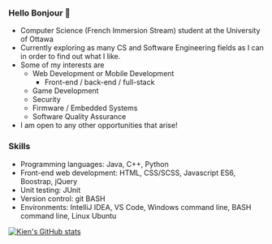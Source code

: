 ### Hello Bonjour 👋

<!-- Welcome to my GitHub profile! My name is Kien and I am a Computer Science student at the University of Ottawa. -->

- Computer Science (French Immersion Stream) student at the University of Ottawa
- Currently exploring as many CS and Software Engineering fields as I can in order to find out what I like. 
- Some of my interests are
  - Web Development or Mobile Development
    - Front-end / back-end / full-stack
  - Game Development
  - Security
  - Firmware / Embedded Systems
  - Software Quality Assurance
- I am open to any other opportunities that arise!

### Skills
- Programming languages: Java, C++, Python
- Front-end web development: HTML, CSS/SCSS, Javascript ES6, Boostrap, jQuery
- Unit testing: JUnit
- Version control: git BASH
- Environments: IntelliJ IDEA, VS Code, Windows command line, BASH command line, Linux Ubuntu

[![Kien's GitHub stats](https://github-readme-stats.vercel.app/api?username=kienmarkdo&show_icons=true&theme=radical)](https://github.com/anuraghazra/github-readme-stats)

<!--
**kienmarkdo/kienmarkdo** is a ✨ _special_ ✨ repository because its `README.md` (this file) appears on your GitHub profile.

Here are some ideas to get you started:

- 🔭 I’m currently working on ...
- 🌱 I’m currently learning ...
- 👯 I’m looking to collaborate on ...
- 🤔 I’m looking for help with ...
- 💬 Ask me about ...
- 📫 How to reach me: ...
- 😄 Pronouns: ...
- ⚡ Fun fact: ...
-->
